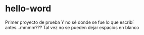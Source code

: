 # hello-word
Primer proyecto de prueba
Y no sé donde se fue lo que escribí antes...mmmm???
Tal vez no se pueden dejar espacios en blanco
